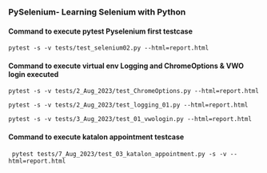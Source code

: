 ### PySelenium- Learning Selenium with Python

#### Command to execute pytest Pyselenium first testcase
`pytest -s -v tests/test_selenium02.py --html=report.html`

#### Command to execute virtual env Logging and ChromeOptions & VWO login executed
`pytest -s -v tests/2_Aug_2023/test_ChromeOptions.py --html=report.html`

`pytest -s -v tests/2_Aug_2023/test_logging_01.py --html=report.html`

`pytest -s -v tests/3_Aug_2023/test_01_vwologin.py --html=report.html`

#### Command to execute katalon appointment testcase
` pytest tests/7_Aug_2023/test_03_katalon_appointment.py -s -v --html=report.html`
